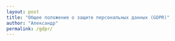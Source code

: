 ```yaml
---
layout: post
title: "Общее положение о защите персональных данных (GDPR)"
author: "Александр"
permalink: /gdpr/
---
```

